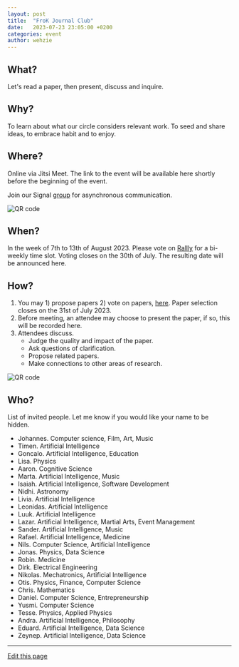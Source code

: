 ```yaml
---
layout: post
title:  "FroK Journal Club"
date:   2023-07-23 23:05:00 +0200
categories: event
author: wehzie
---
```


## What?

Let's read a paper, then present, discuss and inquire.

## Why?

To learn about what our circle considers relevant work.
To seed and share ideas, to embrace habit and to enjoy.

## Where?

Online via Jitsi Meet.
The link to the event will be available here shortly before the beginning of the event.

Join our Signal [group](https://signal.group/#CjQKIGAHhlxis2kyvc4qQYZQzZVKU-WamcbwhX1ml7Fhkr2YEhDHYoSSHgkMYbrEiJiR6gT_) for asynchronous communication.

![QR code]({{site.baseurl}}/assets/signal_group_join.png)

## When?

In the week of 7th to 13th of August 2023.
Please vote on [Rallly](https://app.rallly.co/poll/5bMEHVjJF9ek) for a bi-weekly time slot.
Voting closes on the 30th of July.
The resulting date will be announced here.

## How?

1. You may 1) propose papers 2) vote on papers, [here](https://civs1.civs.us/cgi-bin/vote.pl?id=E_397647d82c1fded8&akey=efe976b45b1704d5). Paper selection closes on the 31st of July 2023.
2. Before meeting, an attendee may choose to present the paper, if so, this will be recorded here.
3. Attendees discuss.
    - Judge the quality and impact of the paper.
    - Ask questions of clarification.
    - Propose related papers.
    - Make connections to other areas of research.

![QR code]({{site.baseurl}}/assets/2023_08_1_paper_selection.png)

## Who?

List of invited people.
Let me know if you would like your name to be hidden.

- Johannes. Computer science, Film, Art, Music
- Timen. Artificial Intelligence
- Goncalo. Artificial Intelligence, Education
- Lisa. Physics
- Aaron. Cognitive Science
- Marta. Artificial Intelligence, Music
- Isaiah. Artificial Intelligence, Software Development
- Nidhi. Astronomy
- Livia. Artificial Intelligence
- Leonidas. Artificial Intelligence
- Luuk. Artificial Intelligence
- Lazar. Artificial Intelligence, Martial Arts, Event Management
- Sander. Artificial Intelligence, Music
- Rafael. Artificial Intelligence, Medicine
- Nils. Computer Science, Artificial Intelligence
- Jonas. Physics, Data Science
- Robin. Medicine
- Dirk. Electrical Engineering
- Nikolas. Mechatronics, Artificial Intelligence
- Otis. Physics, Finance, Computer Science
- Chris. Mathematics
- Daniel. Computer Science, Entrepreneurship
- Yusmi. Computer Science
- Tesse. Physics, Applied Physics
- Andra. Artificial Intelligence, Philosophy
- Eduard. Artificial Intelligence, Data Science
- Zeynep. Artificial Intelligence, Data Science

---

[Edit this page]({{site.version_control_url}}{{page.relative_path}})